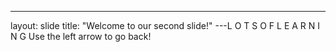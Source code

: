 ---
layout: slide
title: "Welcome to our second slide!"
---L O T S    O F    L E A R N I N G
Use the left arrow to go back!

